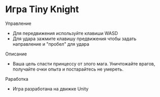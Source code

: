 # Игра Tiny Knight
Управление
 - Для передвижения используйте клавиши WASD
 - Для удара зажмите клавишу предвижения чтобы задать направление и "пробел" для удара

Описание
 - Ваша цель спасти принцессу от злого мага. Уничтожайте врагов, получайте очки опыта и постарайтесь не умереть.
 
Раработка
 - Игра разработана на движке Unity
